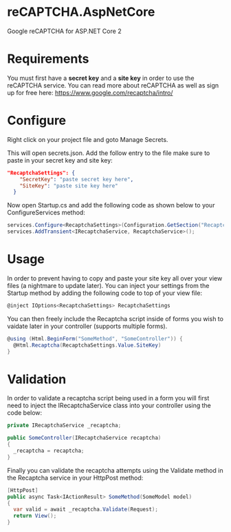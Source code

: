 # reCAPTCHA.AspNetCore
Google reCAPTCHA for ASP.NET Core 2

# Requirements
You must first have a **secret key** and a **site key** in order to use the reCAPTCHA service. You can read more about reCAPTCHA as well as sign up for free here: https://www.google.com/recaptcha/intro/

# Configure

Right click on your project file and goto Manage Secrets.

This will open secrets.json. Add the follow entry to the file make sure to paste in your secret key and site key:
```json
"RecaptchaSettings": {
    "SecretKey": "paste secret key here",
    "SiteKey": "paste site key here"
  } 
```

Now open Startup.cs and add the following code as shown below to your ConfigureServices method:

```csharp
services.Configure<RecaptchaSettings>(Configuration.GetSection("RecaptchaSettings"));
services.AddTransient<IRecaptchaService, RecaptchaService>();
```

# Usage

In order to prevent having to copy and paste your site key all over your view files (a nightmare to update later). You can inject your settings from the Startup method by adding the following code to top of your view file:

```csharp
@inject IOptions<RecaptchaSettings> RecaptchaSettings
```

You can then freely include the Recaptcha script inside of forms you wish to vaidate later in your controller (supports multiple forms).
```csharp
@using (Html.BeginForm("SomeMethod", "SomeController")) {
  @Html.Recaptcha(RecaptchaSettings.Value.SiteKey)
}
```

# Validation

In order to validate a recaptcha script being used in a form you will first need to inject the IRecaptchaService class into your controller using the code below:

```csharp
private IRecaptchaService _recaptcha;

public SomeController(IRecaptchaService recaptcha)
{
  _recaptcha = recaptcha;
}
```

Finally you can validate the recaptcha attempts using the Validate method in the Recaptcha service in your HttpPost method:

```csharp
[HttpPost]
public async Task<IActionResult> SomeMethod(SomeModel model)
{
  var valid = await _recaptcha.Validate(Request);
  return View();
}
```
